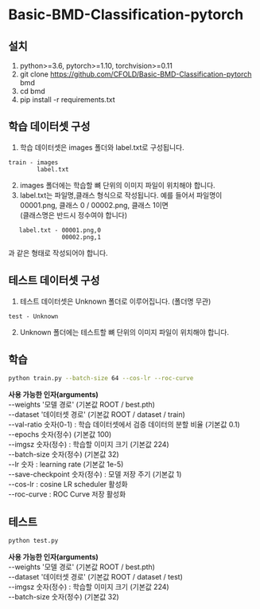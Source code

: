 # Basic-BMD-Classification-pytorch

## 설치
1. python>=3.6, pytorch>=1.10, torchvision>=0.11
2. git clone https://github.com/CFOLD/Basic-BMD-Classification-pytorch bmd
3. cd bmd
4. pip install -r requirements.txt


## 학습 데이터셋 구성
1. 학습 데이터셋은 images 폴더와 label.txt로 구성됩니다.
```
train - images  
        label.txt
```
2. images 폴더에는 학습할 뼈 단위의 이미지 파일이 위치해야 합니다.
3. label.txt는 파일명,클래스 형식으로 작성됩니다. 예를 들어서 파일명이 00001.png, 클래스 0 / 00002.png, 클래스 1이면  
(클래스명은 반드시 정수여야 합니다)
```
   label.txt - 00001.png,0  
               00002.png,1
```
   과 같은 형태로 작성되어야 합니다.


## 테스트 데이터셋 구성
1. 테스트 데이터셋은 Unknown 폴더로 이루어집니다. (폴더명 무관)
```
test - Unknown
```
2. Unknown 폴더에는 테스트할 뼈 단위의 이미지 파일이 위치해야 합니다.


## 학습
```bash
python train.py --batch-size 64 --cos-lr --roc-curve
```

**사용 가능한 인자(arguments)**  
--weights '모델 경로' (기본값 ROOT / best.pth)  
--dataset '데이터셋 경로' (기본값 ROOT / dataset / train)  
--val-ratio 숫자(0-1) : 학습 데이터셋에서 검증 데이터의 분할 비율 (기본값 0.1)  
--epochs 숫자(정수) (기본값 100)  
--imgsz 숫자(정수) : 학습할 이미지 크기 (기본값 224)  
--batch-size 숫자(정수) (기본값 32)  
--lr 숫자 : learning rate (기본값 1e-5)  
--save-checkpoint 숫자(정수) : 모델 저장 주기 (기본값 1)  
--cos-lr : cosine LR scheduler 활성화  
--roc-curve : ROC Curve 저장 활성화


## 테스트
```bash
python test.py
```

**사용 가능한 인자(arguments)**  
--weights '모델 경로' (기본값 ROOT / best.pth)  
--dataset '데이터셋 경로' (기본값 ROOT / dataset / test)  
--imgsz 숫자(정수) : 학습할 이미지 크기 (기본값 224)  
--batch-size 숫자(정수) (기본값 32)
